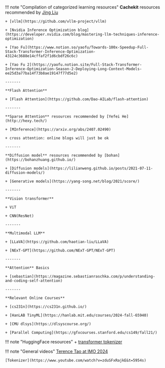 !!! note "Compilation of categorized learning resources"
    **Cachekit** resources recommended by [Jing Liu](https://jing-liu.com/)

    + [vllm](https://github.com/vllm-project/vllm)

    + [Nvidia Inference Optimization blog](https://developer.nvidia.com/blog/mastering-llm-techniques-inference-optimization)

    + [Yao Fu](https://www.notion.so/yaofu/Towards-100x-Speedup-Full-Stack-Transformer-Inference-Optimization-43124c3688e14cffaf2f1d6cbdf26c6c)

    + [Yao Fu 2](https://yaofu.notion.site/Full-Stack-Transformer-Inference-Optimization-Season-2-Deploying-Long-Context-Models-ee25d3a77ba14f73b8ae19147f77d5e2)

    -------

    **Flash Attention**

    + [Flash Attention](https://github.com/Dao-AILab/flash-attention)

    -------
    
    **Sparse Attention** resources recommended by [Yefei He](http://hexy.tech/)

    + [MInference](https://arxiv.org/abs/2407.02490)

    + cross attention: online blogs will just be ok

    -------

    **Diffusion model** resources recommended by [bohan](https://bohanzhuang.github.io/)

    + [Diffusion models](https://lilianweng.github.io/posts/2021-07-11-diffusion-models/)

    + [Generative models](https://yang-song.net/blog/2021/score/)

    -------

    **Vision transformer**

    + ViT

    + CNN(ResNet)

    -------
    
    **Multimodal LLM**

    + [LLaVA](https://github.com/haotian-liu/LLaVA)

    + [NExT-GPT](https://github.com/NExT-GPT/NExT-GPT)
    
    -------

    **Attention** Basics

    + [sebastian](https://magazine.sebastianraschka.com/p/understanding-and-coding-self-attention)

    -------

    **Relevant Online Courses** 

    + [cs231n](https://cs231n.github.io/)

    + [HanLAB TinyML](https://hanlab.mit.edu/courses/2024-fall-65940)

    + [CMU dlsys](https://dlsyscourse.org/)

    + [Parallel Computing](https://gfxcourses.stanford.edu/cs149/fall21/)

!!! note "HuggingFace resources"
    + [transformer tokenizer](https://huggingface.co/docs/transformers/main_classes/tokenizer)



!!! note "General videos"
    [Terence Tao at IMO 2024](https://www.youtube.com/watch?v=e049IoFBnLA)

    [Tokenizer](https://www.youtube.com/watch?v=zduSFxRajkE&t=5954s)





